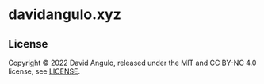 # davidangulo.xyz

## License
Copyright © 2022 David Angulo, released under the MIT and CC BY-NC 4.0 license, see [LICENSE](LICENSE.md).
